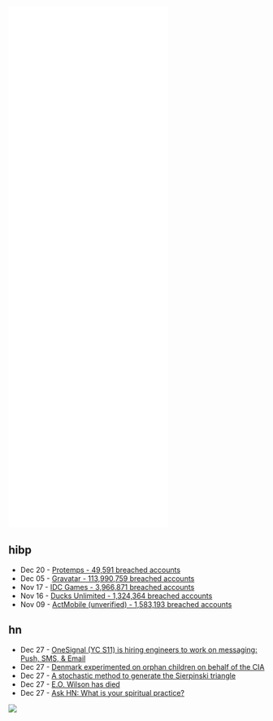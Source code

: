 ![Metrics](https://raw.githubusercontent.com/phixion/phixion/master/metrics.svg)

## hibp

<!--
for https://github.com/phixion/phixion/blob/main/.github/workflows/feeds.yml
-->
<!--START_SECTION:haveibeenpwnd-->
- Dec 20 - [Protemps - 49,591 breached accounts](https://haveibeenpwned.com/PwnedWebsites#Protemps)
- Dec 05 - [Gravatar - 113,990,759 breached accounts](https://haveibeenpwned.com/PwnedWebsites#Gravatar)
- Nov 17 - [IDC Games - 3,966,871 breached accounts](https://haveibeenpwned.com/PwnedWebsites#IDCGames)
- Nov 16 - [Ducks Unlimited - 1,324,364 breached accounts](https://haveibeenpwned.com/PwnedWebsites#DucksUnlimited)
- Nov 09 - [ActMobile (unverified) - 1,583,193 breached accounts](https://haveibeenpwned.com/PwnedWebsites#ActMobile)
<!--END_SECTION:haveibeenpwnd-->

## hn

<!--
for https://github.com/phixion/phixion/blob/main/.github/workflows/feeds.yml
-->
<!--START_SECTION:hn-->
- Dec 27 - [OneSignal (YC S11) is hiring engineers to work on messaging: Push, SMS, & Email](https://onesignal.com/careers)
- Dec 27 - [Denmark experimented on orphan children on behalf of the CIA](https://www.dr.dk/nyheder/indland/danske-boernehjemsboern-brugt-i-hemmelig-undersoegelse-stoettet-af-cia)
- Dec 27 - [A stochastic method to generate the Sierpinski triangle](https://github.com/ajnirp/stochastic_sierpinski)
- Dec 27 - [E.O. Wilson has died](https://www.reuters.com/lifestyle/science/obituary-modern-day-darwin-eo-wilson-dies-92-2021-12-27/)
- Dec 27 - [Ask HN: What is your spiritual practice?](https://news.ycombinator.com/item?id=29700445)
<!--END_SECTION:hn-->

<!--
for https://yhype.me
-->
![](https://hit.yhype.me/github/profile?user_id=13013670)
